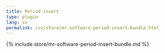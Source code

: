 ```yaml
---
title: Period insert
type: plugin
lang: sv
permalink: /sv/store/mr-software-period-insert-bundle.html
---
```


{% include store/mr-software-period-insert-bundle.md %}
